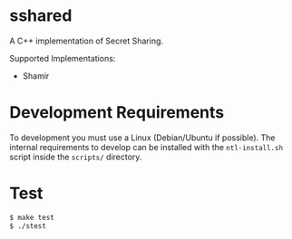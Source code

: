 # sshared

A C++ implementation of Secret Sharing.

Supported Implementations:
- Shamir

# Development Requirements

To development you must use a Linux (Debian/Ubuntu if possible). The internal requirements to develop can be installed with the `ntl-install.sh` script inside the `scripts/` directory.

# Test

```bash
$ make test
$ ./stest
```